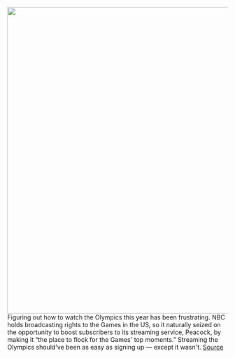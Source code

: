 <img src='https://cdn.vox-cdn.com/thumbor/oKFabdf_6JnduVKDFZJEh1NUGuM=/0x0:4105x2688/1200x800/filters:focal(1895x378:2551x1034)/cdn.vox-cdn.com/uploads/chorus_image/image/69651442/1331298171.0.jpg' width='700px' /><br/>
Figuring out how to watch the Olympics this year has been frustrating. NBC holds broadcasting rights to the Games in the US, so it naturally seized on the opportunity to boost subscribers to its streaming service, Peacock, by making it “the place to flock for the Games' top moments.” Streaming the Olympics should've been as easy as signing up — except it wasn't.
<a href='https://www.theverge.com/2021/7/29/22589928/peacock-2020-olympics-streaming'> Source <a/>
